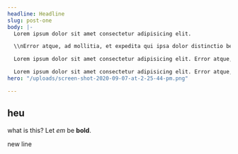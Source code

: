 ```yaml
---
headline: Headline
slug: post-one
body: |-
  Lorem ipsum dolor sit amet consectetur adipisicing elit.

  \\nError atque, ad mollitia, et expedita qui ipsa dolor distinctio beatae facilis dolores. Facilis delectus laboriosam repellendus ad.

  Lorem ipsum dolor sit amet consectetur adipisicing elit. Error atque, ad mollitia, et expedita qui ipsa dolor distinctio beatae facilis dolores. Facilis delectus laboriosam repellendus ad.

  Lorem ipsum dolor sit amet consectetur adipisicing elit. Error atque, ad mollitia, et expedita qui ipsa dolor distinctio beatae facilis dolores. Facilis delectus laboriosam repellendus ad.
hero: "/uploads/screen-shot-2020-09-07-at-2-25-44-pm.png"

---
```

## heu

what is this? Let _em_ be **bold**.

new line